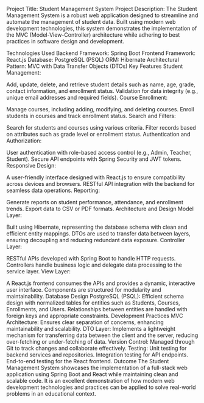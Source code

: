 Project Title: Student Management System
Project Description:
The Student Management System is a robust web application designed to streamline and automate the management of student data. Built using modern web development technologies, this system demonstrates the implementation of the MVC (Model-View-Controller) architecture while adhering to best practices in software design and development.

Technologies Used
Backend Framework: Spring Boot
Frontend Framework: React.js
Database: PostgreSQL (PSQL)
ORM: Hibernate
Architectural Pattern: MVC with Data Transfer Objects (DTOs)
Key Features
Student Management:

Add, update, delete, and retrieve student details such as name, age, grade, contact information, and enrollment status.
Validation for data integrity (e.g., unique email addresses and required fields).
Course Enrollment:

Manage courses, including adding, modifying, and deleting courses.
Enroll students in courses and track enrollment status.
Search and Filters:

Search for students and courses using various criteria.
Filter records based on attributes such as grade level or enrollment status.
Authentication and Authorization:

User authentication with role-based access control (e.g., Admin, Teacher, Student).
Secure API endpoints with Spring Security and JWT tokens.
Responsive Design:

A user-friendly interface designed with React.js to ensure compatibility across devices and browsers.
RESTful API integration with the backend for seamless data operations.
Reporting:

Generate reports on student performance, attendance, and enrollment trends.
Export data to CSV or PDF formats.
Architecture and Design
Model Layer:

Built using Hibernate, representing the database schema with clean and efficient entity mappings.
DTOs are used to transfer data between layers, ensuring decoupling and reducing redundant data exposure.
Controller Layer:

RESTful APIs developed with Spring Boot to handle HTTP requests.
Controllers handle business logic and delegate data processing to the service layer.
View Layer:

A React.js frontend consumes the APIs and provides a dynamic, interactive user interface.
Components are structured for modularity and maintainability.
Database Design
PostgreSQL (PSQL):
Efficient schema design with normalized tables for entities such as Students, Courses, Enrollments, and Users.
Relationships between entities are handled with foreign keys and appropriate constraints.
Development Practices
MVC Architecture: Ensures clear separation of concerns, enhancing maintainability and scalability.
DTO Layer: Implements a lightweight mechanism for transferring data between the client and the server, reducing over-fetching or under-fetching of data.
Version Control: Managed through Git to track changes and collaborate effectively.
Testing:
Unit testing for backend services and repositories.
Integration testing for API endpoints.
End-to-end testing for the React frontend.
Outcome
The Student Management System showcases the implementation of a full-stack web application using Spring Boot and React while maintaining clean and scalable code. It is an excellent demonstration of how modern web development technologies and practices can be applied to solve real-world problems in an educational context.
